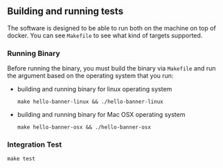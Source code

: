 ## Building and running tests

The software is designed to be able to run both on the machine on top of docker. You can see `Makefile` to see what
kind of targets supported.

### Running Binary

Before running the binary, you must build the binary via `Makefile` and run the argument based on the operating system that you run:

- building and running binary for linux operating system
    ```
    make hello-banner-linux && ./hello-banner-linux
    ```

- building and running binary for Mac OSX operating system
    ```
    make hello-banner-osx && ./hello-banner-osx
    ``` 

### Integration Test


```
make test
```